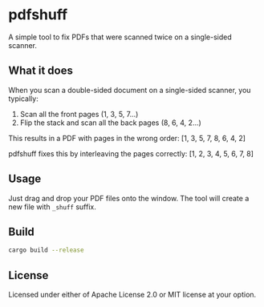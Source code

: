 # pdfshuff

A simple tool to fix PDFs that were scanned twice on a single-sided scanner.

## What it does

When you scan a double-sided document on a single-sided scanner, you typically:

1. Scan all the front pages (1, 3, 5, 7...)
2. Flip the stack and scan all the back pages (8, 6, 4, 2...)

This results in a PDF with pages in the wrong order: [1, 3, 5, 7, 8, 6, 4, 2]

pdfshuff fixes this by interleaving the pages correctly: [1, 2, 3, 4, 5, 6, 7, 8]

## Usage

Just drag and drop your PDF files onto the window. The tool will create a new file with `_shuff` suffix.

## Build

```bash
cargo build --release
```

## License

Licensed under either of Apache License 2.0 or MIT license at your option.
